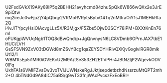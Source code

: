U2FsdGVkX19AKy89lP5q2BEHH21avyhcmd84zhuSpQk6W866wQXx2e3JrE9piQtw
mq2ireJc0wFjuZjY4pQbqy2VRMoRVRytsBytxG4Tq2nMtIraOiY1sJ1MEHkRfa2Q
i4vJlTYpcyHsiOlAcvgLLz5X/R3Mjgx/F5Zbs5OjwD3SCY78iPM+BXXtKnEn76ml
oFUKgpWVUqNgb1TOQ8dBwQnd/p+JgQnvnysN6LC8VDmb6OPrnJAX7tbE1HUC/LVH
GsSFSVN9ZxV03tDGWd8mZSvYBcg1qaZEYSDYHRlvQXKjvGxglvlRGR8mlkUt12/1
WBM1tsEp5i1MR0iOVEKcU2M9A/tSe353ZH2E1fdPHr4JBtNZljP2WgevkODV0lFq
UxhFA1s6VMIFZvsEw3voTVlJUWNskeRgJJktjsepdetbzhdNssrzuMtQPT2mh2+O
4bTNdGd9A84IC75aBS/g9wT33fnjWAcPvcszFxEoBRI=
